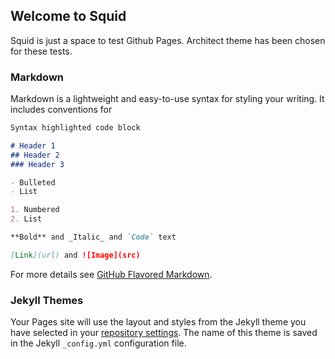## Welcome to Squid

Squid is just a space to test Github Pages.
Architect theme has been chosen for these tests.

### Markdown
Markdown is a lightweight and easy-to-use syntax for styling your writing. It includes conventions for

```markdown
Syntax highlighted code block

# Header 1
## Header 2
### Header 3

- Bulleted
- List

1. Numbered
2. List

**Bold** and _Italic_ and `Code` text

[Link](url) and ![Image](src)
```

For more details see [GitHub Flavored Markdown](https://guides.github.com/features/mastering-markdown/).

### Jekyll Themes

Your Pages site will use the layout and styles from the Jekyll theme you have selected in your [repository settings](https://github.com/ArnaudSwail/Squid/settings). The name of this theme is saved in the Jekyll `_config.yml` configuration file.
